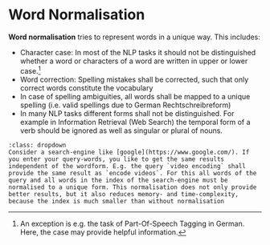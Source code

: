# Word Normalisation

**Word normalisation** tries to represent words in a unique way. This includes:

* Character case: In most of the NLP tasks it should not be distinguished whether a word or characters of a word are written in upper or lower case.[^F1]
* Word correction: Spelling mistakes shall be corrected, such that only correct words constitute the vocabulary
* In case of spelling ambiguities, all words shall be mapped to a unique spelling (i.e. valid spellings due to German Rechtschreibreform)  
* In many NLP tasks different forms shall not be distinguished. For example in Information Retrieval (Web Search) the temporal form of a verb should be ignored as well as singular or plural of nouns. 

```{admonition} Example
:class: dropdown
Consider a search-engine like [google](https://www.google.com/). If you enter your query-words, you like to get the same results independent of the wordform. E.g. the query `video encoding` shall provide the same result as `encode videos`. For this all words of the query and all words in the index of the search-engine must be normalised to a unique form. This normalisation does not only provide better results, but it also reduces memory- and time-complexity, because the index is much smaller than without normalisation  
```

[^F1]: An exception is e.g. the task of Part-Of-Speech Tagging in German. Here, the case may provide helpful information.

